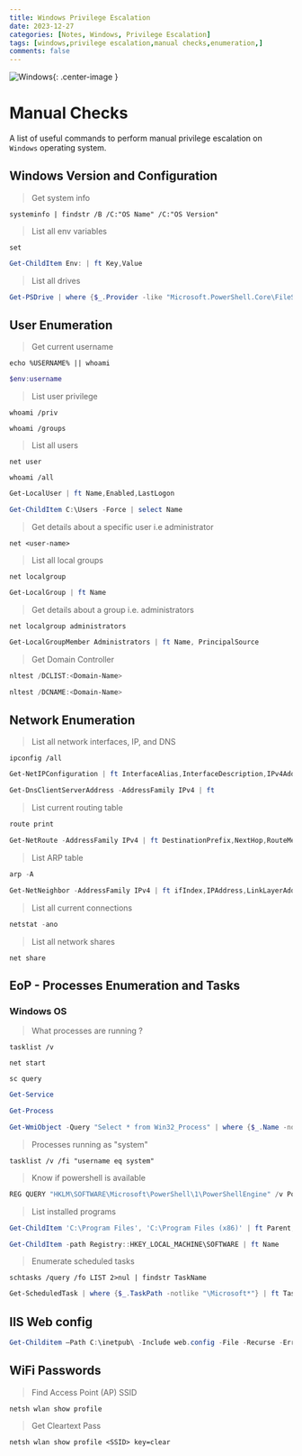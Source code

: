 ```yaml
---
title: Windows Privilege Escalation
date: 2023-12-27 
categories: [Notes, Windows, Privilege Escalation]
tags: [windows,privilege escalation,manual checks,enumeration,]
comments: false
---
```


![Windows](https://images-wixmp-ed30a86b8c4ca887773594c2.wixmp.com/f/619dc3c5-cc51-40f7-908c-48b7043757be/dbb2bsj-084d6cf4-4203-4904-aa43-20e9468f8d08.png/v1/fit/w_640,h_400,q_70,strp/windows_2_03_by_gustavovidalalves_dbb2bsj-375w-2x.jpg?token=eyJ0eXAiOiJKV1QiLCJhbGciOiJIUzI1NiJ9.eyJzdWIiOiJ1cm46YXBwOjdlMGQxODg5ODIyNjQzNzNhNWYwZDQxNWVhMGQyNmUwIiwiaXNzIjoidXJuOmFwcDo3ZTBkMTg4OTgyMjY0MzczYTVmMGQ0MTVlYTBkMjZlMCIsIm9iaiI6W1t7ImhlaWdodCI6Ijw9NDAwIiwicGF0aCI6IlwvZlwvNjE5ZGMzYzUtY2M1MS00MGY3LTkwOGMtNDhiNzA0Mzc1N2JlXC9kYmIyYnNqLTA4NGQ2Y2Y0LTQyMDMtNDkwNC1hYTQzLTIwZTk0NjhmOGQwOC5wbmciLCJ3aWR0aCI6Ijw9NjQwIn1dXSwiYXVkIjpbInVybjpzZXJ2aWNlOmltYWdlLm9wZXJhdGlvbnMiXX0.W65nMzrDd3LPla_jWw3KQ0lx5YVwQWETZtG2G3x7C_U){: .center-image }

# Manual Checks

A list of useful commands to perform manual privilege escalation on `Windows` operating system. 

## Windows Version and Configuration

> Get system info

```terminal
systeminfo | findstr /B /C:"OS Name" /C:"OS Version"
```

> List all env variables

```terminal
set
```

```powershell
Get-ChildItem Env: | ft Key,Value
```

> List all drives

```powershell
Get-PSDrive | where {$_.Provider -like "Microsoft.PowerShell.Core\FileSystem"}| ft Name,Root
```

## User Enumeration

> Get current username

```terminal
echo %USERNAME% || whoami
```

```powershell
$env:username
```

> List user privilege

```terminal
whoami /priv
```

```terminal
whoami /groups
```

> List all users

```terminal
net user
```

```terminal
whoami /all
```

```powershell
Get-LocalUser | ft Name,Enabled,LastLogon
```

```powershell
Get-ChildItem C:\Users -Force | select Name
```

> Get details about a specific user i.e administrator

```terminal
net <user-name>
```

> List all local groups

```terminal
net localgroup
```

```powershell
Get-LocalGroup | ft Name
```

> Get details about a group i.e. administrators

```terminal
net localgroup administrators
```

```powershell
Get-LocalGroupMember Administrators | ft Name, PrincipalSource
```

> Get Domain Controller

```powershell
nltest /DCLIST:<Domain-Name>
```

```powershell
nltest /DCNAME:<Domain-Name>
```

## Network Enumeration

> List all network interfaces, IP, and DNS

```terminal
ipconfig /all
```

```powershell
Get-NetIPConfiguration | ft InterfaceAlias,InterfaceDescription,IPv4Address
```

```powershell
Get-DnsClientServerAddress -AddressFamily IPv4 | ft
```

> List current routing table

```powershell
route print
```

```powershell
Get-NetRoute -AddressFamily IPv4 | ft DestinationPrefix,NextHop,RouteMetric,ifIndex
```

> List ARP table

```powershell
arp -A
```

```powershell
Get-NetNeighbor -AddressFamily IPv4 | ft ifIndex,IPAddress,LinkLayerAddress,State
```

> List all current connections

```powershell
netstat -ano
```

> List all network shares

```terminal
net share
```

## EoP - Processes Enumeration and Tasks

### Windows OS

> What processes are running ?

```terminal
tasklist /v
```

```terminal
net start
```

```terminal
sc query
```

```powershell
Get-Service
```

```powershell
Get-Process
```

```powershell
Get-WmiObject -Query "Select * from Win32_Process" | where {$_.Name -notlike "svchost*"} | Select Name, Handle, @{Label="Owner";Expression={$_.GetOwner().User}} | ft -AutoSize
```

> Processes running as "system"

```terminal
tasklist /v /fi "username eq system"
```

> Know if powershell is available

```powershell
REG QUERY "HKLM\SOFTWARE\Microsoft\PowerShell\1\PowerShellEngine" /v PowerShellVersion
```

> List installed programs

```powershell
Get-ChildItem 'C:\Program Files', 'C:\Program Files (x86)' | ft Parent,Name,LastWriteTime
```

```powershell
Get-ChildItem -path Registry::HKEY_LOCAL_MACHINE\SOFTWARE | ft Name
```

> Enumerate scheduled tasks

```terminal
schtasks /query /fo LIST 2>nul | findstr TaskName
```

```powershell
Get-ScheduledTask | where {$_.TaskPath -notlike "\Microsoft*"} | ft TaskName,TaskPath,State
```

## IIS Web config

```powershell
Get-Childitem –Path C:\inetpub\ -Include web.config -File -Recurse -ErrorAction SilentlyContinue
```

## WiFi Passwords

> Find Access Point (AP) SSID

```terminal
netsh wlan show profile
```

> Get Cleartext Pass

```terminal
netsh wlan show profile <SSID> key=clear
```
